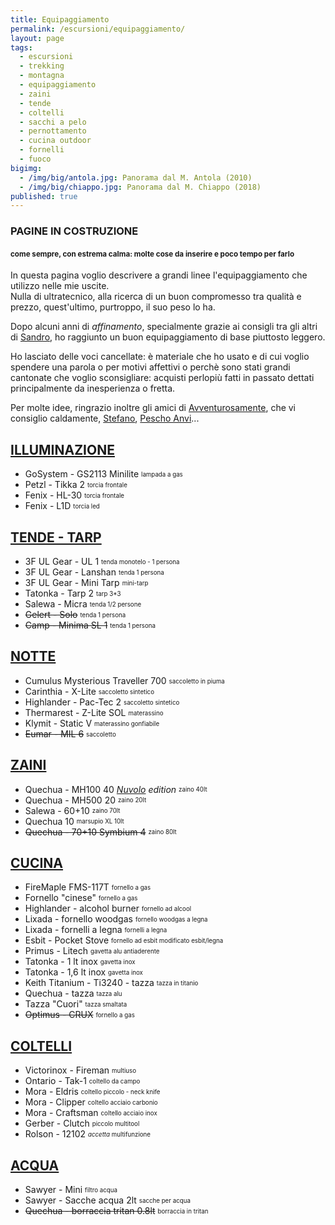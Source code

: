 ```yaml
---
title: Equipaggiamento
permalink: /escursioni/equipaggiamento/
layout: page
tags:
  - escursioni
  - trekking
  - montagna
  - equipaggiamento
  - zaini
  - tende
  - coltelli
  - sacchi a pelo
  - pernottamento
  - cucina outdoor
  - fornelli
  - fuoco
bigimg:
  - /img/big/antola.jpg: Panorama dal M. Antola (2010)
  - /img/big/chiappo.jpg: Panorama dal M. Chiappo (2018)
published: true
---
```


### PAGINE IN COSTRUZIONE
#### <sub>come sempre, con estrema calma: molte cose da inserire e poco tempo per farlo</sub>

In questa pagina voglio descrivere a grandi linee l'equipaggiamento che utilizzo nelle mie uscite.  
Nulla di ultratecnico, alla ricerca di un buon compromesso tra qualità e prezzo, quest'ultimo, purtroppo, il suo peso lo ha.

Dopo alcuni anni di *affinamento*, specialmente grazie ai consigli tra gli altri di [Sandro](https://www.avventurosamente.it/xf/utenti/nuvolo.5789/), ho raggiunto un buon equipaggiamento di base piuttosto leggero.

Ho lasciato delle voci cancellate: è materiale che ho usato e di cui voglio spendere una parola o per motivi affettivi o perchè sono stati grandi cantonate che voglio sconsigliare: acquisti perlopiù fatti in passato dettati principalmente da inesperienza o fretta.

Per molte idee, ringrazio inoltre gli amici di <a href="https://www.avventurosamente.it" target="_blank">Avventurosamente</a>, che vi consiglio caldamente, <a href="http://www.housegate.net" target="_blank">Stefano</a>, <a href="https://peschoanvi.com/" target="_blank">Pescho Anvi</a>...

## [ILLUMINAZIONE](#)
- GoSystem - GS2113 Minilite <sub><sup>lampada a gas</sup></sub>
- Petzl - Tikka 2 <sub><sup>torcia frontale</sup></sub>
- Fenix - HL-30 <sub><sup>torcia frontale</sup></sub>
- Fenix - L1D <sub><sup>torcia led</sup></sub>

## [TENDE - TARP](#)
- 3F UL Gear - UL 1 <sub><sup>tenda monotelo - 1 persona</sup></sub>
- 3F UL Gear - Lanshan <sub><sup>tenda 1 persona</sup></sub>
- 3F UL Gear - Mini Tarp <sub><sup>mini-tarp</sup></sub>
- Tatonka - Tarp 2 <sub><sup>tarp 3*3</sup></sub>
- Salewa - Micra <sub><sup>tenda 1/2 persone</sup></sub>
- ~~Gelert - Solo~~ <sub><sup>tenda 1 persona</sup></sub>
- ~~Camp - Minima SL 1~~ <sub><sup>tenda 1 persona</sup></sub>

## [NOTTE](#)
- Cumulus Mysterious Traveller 700 <sub><sup>saccoletto in piuma</sup></sub>
- Carinthia - X-Lite <sub><sup>saccoletto sintetico</sup></sub>
- Highlander - Pac-Tec 2 <sub><sup>saccoletto sintetico</sup></sub>
- Thermarest - Z-Lite SOL <sub><sup>materassino</sup></sub>
- Klymit - Static V <sub><sup>materassino gonfiabile</sup></sub>
- ~~Eumar - MIL 6~~ <sub><sup>saccoletto</sup></sub>

## [ZAINI](#)
- Quechua - MH100 40 *[Nuvolo](https://www.avventurosamente.it/xf/utenti/nuvolo.5789/) edition* <sub><sup>zaino 40lt</sup></sub>
- Quechua - MH500 20 <sub><sup>zaino 20lt</sup></sub>
- Salewa - 60+10 <sub><sup>zaino 70lt</sup></sub>
- Quechua 10 <sub><sup>marsupio XL 10lt</sup></sub>
- ~~Quechua - 70+10 Symbium 4~~ <sub><sup>zaino 80lt</sup></sub>

## [CUCINA](#)
- FireMaple FMS-117T <sub><sup>fornello a gas</sup></sub>
- Fornello "cinese" <sub><sup>fornello a gas</sup></sub> 
- Highlander - alcohol burner <sub><sup>fornello ad alcool</sup></sub> 
- Lixada - fornello woodgas <sub><sup>fornello woodgas a legna</sup></sub>
- Lixada - fornelli a legna <sub><sup>fornelli a legna</sup></sub>
- Esbit - Pocket Stove <sub><sup>fornello ad esbit modificato esbit/legna</sup></sub>
- Primus - Litech <sub><sup>gavetta alu antiaderente</sup></sub>
- Tatonka - 1 lt inox <sub><sup>gavetta inox</sup></sub>
- Tatonka - 1,6 lt inox <sub><sup>gavetta inox</sup></sub>
- Keith Titanium - Ti3240  - tazza <sub><sup>tazza in titanio</sup></sub>
- Quechua - tazza <sub><sup>tazza alu</sup></sub>
- Tazza "Cuori" <sub><sup>tazza smaltata</sup></sub>
- ~~Optimus - CRUX~~ <sub><sup>fornello a gas</sup></sub>

## [COLTELLI](#)
- Victorinox - Fireman <sub><sup>multiuso</sup></sub>
- Ontario - Tak-1 <sub><sup>coltello da campo</sup></sub>
- Mora - Eldris <sub><sup>coltello piccolo - neck knife</sup></sub>
- Mora - Clipper <sub><sup>coltello acciaio carbonio</sup></sub>
- Mora - Craftsman <sub><sup>coltello acciaio inox</sup></sub>
- Gerber - Clutch <sub><sup>piccolo multitool</sup></sub>
- Rolson - 12102 <sub><sup>*accetta* multifunzione</sup></sub>

## [ACQUA](#)
- Sawyer - Mini <sub><sup>filtro acqua</sup></sub>
- Sawyer - Sacche acqua 2lt <sub><sup>sacche per acqua</sup></sub>
- ~~Quechua - borraccia tritan 0.8lt~~ <sub><sup>borraccia in tritan</sup></sub>
